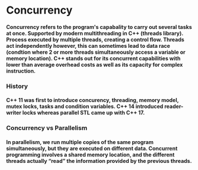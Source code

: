 # Concurrency
#### Concurrency refers to the program's capabality to carry out several tasks at once. Supported by modern multithreading in C++ (threads library). Process executed by multiple threads, creating a control flow. Threads act independently however, this can sometimes lead to data race (condtion where 2 or more threads simultaneously access a variable or memory location). C++ stands out for its concurrent capabilities with lower than average overhead costs as well as its capacity for complex instruction.

### History
#### C++ 11 was first to introduce concurency, threading, memory model, mutex locks, tasks and condition variables. C++ 14 introduced reader-writer locks whereas parallel STL came up with C++ 17. 

### Concurrency vs Parallelism
#### In parallelism, we run multiple copies of the same program simultaneously, but they are executed on different data. Concurrent programming involves a shared memory location, and the different threads actually “read” the information provided by the previous threads.

